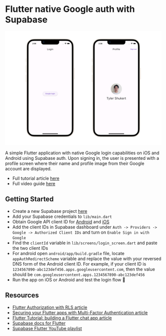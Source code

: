 # Flutter native Google auth with Supabase

![Flutter Google authentication with Supabase auth](https://raw.githubusercontent.com/supabase/supabase/main/examples/auth/flutter-native-google-auth/images/login.png)

A simple Flutter application with native Google login capabilities on iOS and Android using Supabase auth. Upon signing in, the user is presented with a profile screen where their name and profile image from their Google account are displayed.

- Full tutorial article [here](https://supabase.com/blog/flutter-authentication)
- Full video guide [here](https://www.youtube.com/watch?v=YtvxRgGouwg)

## Getting Started

- Create a new Supabase project [here](https://database.new)
- Add your Supabase credentials to `lib/main.dart`
- Obtain Google API client ID for [Android](https://developers.google.com/identity/sign-in/android/start-integrating#configure_a_project) and [iOS](https://developers.google.com/identity/sign-in/ios/start-integrating#get_an_oauth_client_id)
- Add the client IDs in Supabase dashboard under `Auth -> Providers -> Google -> Authorized Client IDs` and turn on `Enable Sign in with Google`
- Find the `clientId` variable in `lib/screens/login_screen.dart` and paste the two client IDs
- For android open `android/app/build.gradle` file, locate `appAuthRedirectScheme` variable and replace the value with your reversed DNS form of the Android client ID. For example, if your client ID is `1234567890-abc123def456.apps.googleusercontent.com`, then the value should be `com.googleusercontent.apps.1234567890-abc123def456`
- Run the app on iOS or Android and test the login flow 🚀

## Resources

- [Flutter Authorization with RLS article](https://supabase.com/blog/flutter-authorization-with-rls)
- [Securing your Flutter apps with Multi-Factor Authentication article](https://supabase.com/blog/flutter-multi-factor-authentication)
- [Flutter Tutorial: building a Flutter chat app article](https://supabase.com/blog/flutter-tutorial-building-a-chat-app)
- [Supabase docs for Flutter](https://supabase.com/docs/reference/dart/introduction)
- [Supabase Flutter YouTube playlist](https://www.youtube.com/watch?v=F2j6Q-4nLEE&list=PL5S4mPUpp4OtkMf5LNDLXdTcAp1niHjoL)
